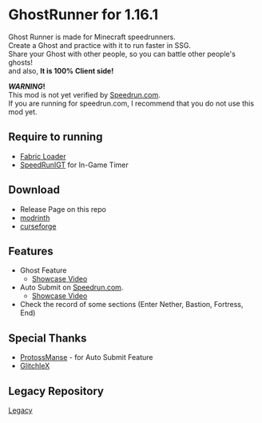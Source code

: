 # GhostRunner for 1.16.1

Ghost Runner is made for Minecraft speedrunners.
\
Create a Ghost and practice with it to run faster in SSG.
\
Share your Ghost with other people, so you can battle other people's ghosts!
\
and also, **It is 100% Client side!**

**_WARNING_!**
\
This mod is not yet verified by [Speedrun.com](https://speedrun.com/mc).
\
If you are running for speedrun.com, I recommend that you do not use this mod yet.

## Require to running
- [Fabric Loader](https://fabricmc.net/use/)
- [SpeedRunIGT](https://github.com/RedLime/SpeedRunIGT) for In-Game Timer

## Download
- Release Page on this repo
- [modrinth](https://modrinth.com/mod/ghost-runner)
- [curseforge](https://www.curseforge.com/minecraft/mc-mods/ghost-runner)

## Features
- Ghost Feature
  - [Showcase Video](https://www.youtube.com/watch?v=LYr23gq3tg4)
- Auto Submit on [Speedrun.com](https://speedrun.com/mc).
  - [Showcase Video](https://www.youtube.com/watch?v=QSYImJZejDk)
- Check the record of some sections (Enter Nether, Bastion, Fortress, End)

## Special Thanks
- [ProtossManse](https://github.com/ProtossManse) - for Auto Submit Feature
- [GlitchleX](https://github.com/GlitchleX)

## Legacy Repository
[Legacy](https://github.com/RedLime/GhostRunner-Legacy)